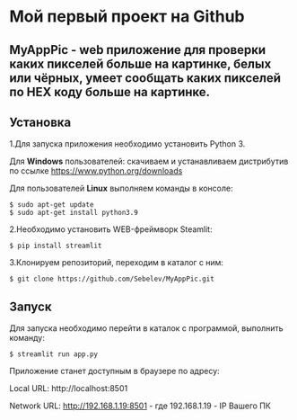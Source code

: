 # Мой первый проект на Github #

## MyAppPic - web приложение для проверки каких пикселей больше на картинке, белых или чёрных, умеет сообщать каких пикселей по HEX коду больше на картинке.

## Установка ##

1.Для запуска приложения необходимо установить Python 3.

Для **Windows** пользователей:
скачиваем и устанавливаем дистрибутив по ссылке https://www.python.org/downloads

Для пользователей **Linux** выполняем команды в консоле:

    $ sudo apt-get update
    $ sudo apt-get install python3.9

2.Необходимо установить WEB-фреймворк Steamlit:

    $ pip install streamlit

3.Клонируем репозиторий, переходим в каталог с ним:

    $ git clone https://github.com/Sebelev/MyAppPic.git
    
    
 ## Запуск ##
 Для запуска необходимо перейти в каталок с программой, выполнить команду:
  
    $ streamlit run app.py
    
 Приложение станет доступным в браузере по адресу: 
 
 Local URL: http://localhost:8501
 
 Network URL: http://192.168.1.19:8501 - где 192.168.1.19 - IP Вашего ПК

 
   




